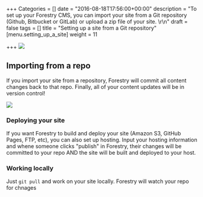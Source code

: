 +++
Categories = []
date = "2016-08-18T17:56:00+00:00"
description = "To set up your Forestry CMS, you can import your site from a Git repository (Github, Bitbucket or GitLab) or upload a zip file of your site.  \r\n"
draft = false
tags = []
title = "Setting up a site from a Git repository"
[menu.setting_up_a_site]
weight = 11

+++
<img src="/docs/forestryio/images/Screen Shot 2016-08-18 at 10.48.54 AM.png" class="large center">

## Importing from a repo
If you import your site from a repository, Forestry will commit all content changes back to that repo.  Finally, all of your content updates will be in version control! 

![](/docs/forestryio/images/github-content-version-control-jekyll-hugo.png)

### Deploying your site
If you want Forestry to build and deploy your site (Amazon S3, GitHub Pages, FTP, etc), you can also set up hosting. Input your hosting information and whene someone clicks "publish" in Forestry, their changes will be committed to your repo AND the site will be built and deployed to your host. 

### Working locally 
Just <code>git pull</code> and work on your site locally. Forestry will watch your repo for chnages